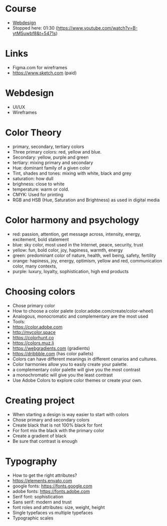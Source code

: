 # Course
* [Webdesign](https://youtu.be/B-ytMSuwbf8?t=1228)
* Stopped here: 01:30 (https://www.youtube.com/watch?v=B-ytMSuwbf8&t=5471s)

# Links
* Figma.com for wireframes
* https://www.sketch.com (paid)

# Webdesign
* UI/UX
* Wireframes

# Color Theory 
* primary, secondary, tertiary colors
* Three primary colors: red, yellow and blue.
* Secondary: yellow, purple and green
* tertiary: mixing primary and secondary
* Hue: dominant family of a given color
* Tint, shades and tones: mixing with white, black and grey 
* saturation: how dull
* brighness: close to white
* temperature: warm or cold.
* CMYK: Used for printing
* RGB and HSB (Hue, Saturation and Brightness) as used in digital media

# Color harmony and psychology
* red: passion, attention, get message across, intensity, energy, excitement, bold statement
* blue: sky color,  most used in the Internet, peace, security, trust
* yellow: fun, bold color, joy, hapiness, warmth, energy
* green: predominant color of nature, health, well being, safety, fertility
* orange: hapiness, joy, energy, optimism, yellow and red, communication color, many contexts, 
* purple: luxury, loyalty, sophistication, high end products

# Choosing colors
* Chose primary color
* How to choose a color palete (color.adobe.com/create/color-wheel)
* Analogous, monocromatic and complementary are the most used
* Tools: 
 * https://color.adobe.com
 * http://mycolor.space 
 * https://colorhunt.co
 * https://colors.muz.li
 * https://webgradients.com (gradients)
 * https://dribbble.com (has color pallets)
* Colors can have different meanings in different cenarios and cultures.
* Color harmonies allow you to easily create your palette.
* a complementary color palette will give you the most contrast
* a monochromatic will give you the least contrast
* Use Adobe Colors to explore color themes or create your own.  

# Creating project
* When starting a design is way easier to start with colors
* Chose primary and secondary colors
* Create black that is not 100% black for font
* For font mix the black with the primary color
* Create a gradient of black
* Be sure that contrast is enough

# Typography
* How to get the right attributes?
* https://elements.envato.com
* google fonts: https://fonts.google.com
* adobe fonts: https://fonts.adobe.com
* Serif font: sophistication
* Sans serif: modern and trust
* font roles and attributes: size, weight, height
* Single typefaces vs multiple typefaces 
* Typographic scales
